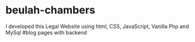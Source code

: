 # beulah-chambers
I developed this Legal Website using html, CSS, JavaScript, Vanilla Php and MySql
#blog pages with backend
